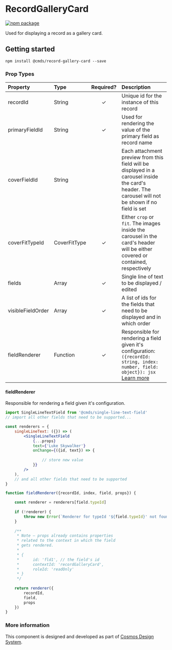 # RecordGalleryCard

[![npm package][npm-badge]][npm]

Used for displaying a record as a gallery card.	

## Getting started

````
npm install @cmds/record-gallery-card --save
````

### Prop Types

| Property | Type | Required? | Description |
|:---|:---|:---:|:---|
| recordId | String | ✓ | Unique id for the instance of this record |
| primaryFieldId | String | ✓ | Used for rendering the value of the primary field as record name |
| coverFieldId | String | | Each attachment preview from this field will be displayed in a carousel inside the card's header. The carousel will not be shown if no field is set |
| coverFitTypeId | CoverFitType | ✓ | Either `crop` or `fit`. The images inside the carousel in the card's header will be either covered or contained, respectively  |
| fields | Array | ✓ | Single line of text to be displayed / edited |
| visibleFieldOrder | Array | ✓ | A list of ids for the fields that need to be displayed and in which order |
| fieldRenderer | Function | ✓ | Responsible for rendering a field given it's configuration: `({recordId: string, index: number, field: object}): jsx` [Learn more](#fieldRenderer) |

#### fieldRenderer

Responsible for rendering a field given it's configuration.

```jsx harmony
import SingleLineTextField from '@cmds/single-line-text-field'
// import all other fields that need to be supported...

const renderers = {
    singleLineText: ({}) => (
        <SingleLineTextField
            {...props}
            text={'Luke Skywalker'}
            onChange={({id, text}) => {
                
                // store new value
            }}
        />
    ),
    // and all other fields that need to be supported
}

function fieldRenderer({recordId, index, field, props}) {

    const renderer = renderers[field.typeId]
    
    if (!renderer) {
        throw new Error(`Renderer for typeId '${field.typeId}' not found`)
    }
    
    /**
     * Note — props already contains properties
     * related to the context in which the field
     * gets rendered.
     * 
     * {
     *      id: 'fld1', // the field's id
     *      contextId: 'recordGalleryCard',
     *      roleId: 'readOnly'
     * }
     */
    
    return renderer({ 
        recordId, 
        field,
        props
    })
}
```

### More information

This component is designed and developed as part of [Cosmos Design System][cmds]. 

[cmds]: https://github.com/entercosmos/cosmos
[npm-badge]: https://img.shields.io/npm/v/@cmds/record-gallery-card.svg
[npm]: https://www.npmjs.org/package/@cmds/record-gallery-card
